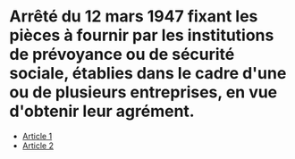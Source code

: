 # Arrêté du 12 mars 1947 fixant les pièces à fournir par les institutions de prévoyance ou de sécurité sociale, établies dans le cadre d'une ou de plusieurs entreprises, en vue d'obtenir leur agrément.

- [Article 1](article-1.md)
- [Article 2](article-2.md)
